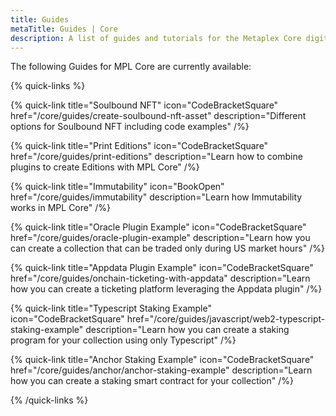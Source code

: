 ```yaml
---
title: Guides
metaTitle: Guides | Core
description: A list of guides and tutorials for the Metaplex Core digital asset standard on the Solana blockchain.
---
```


The following Guides for MPL Core are currently available:

{% quick-links %}

{% quick-link title="Soulbound NFT" icon="CodeBracketSquare" href="/core/guides/create-soulbound-nft-asset" description="Different options for Soulbound NFT including code examples" /%}

{% quick-link title="Print Editions" icon="CodeBracketSquare" href="/core/guides/print-editions" description="Learn how to combine plugins to create Editions with MPL Core" /%}

{% quick-link title="Immutability" icon="BookOpen" href="/core/guides/immutability" description="Learn how Immutability works in MPL Core" /%}

{% quick-link title="Oracle Plugin Example" icon="CodeBracketSquare" href="/core/guides/oracle-plugin-example" description="Learn how you can create a collection that can be traded only during US market hours" /%}

{% quick-link title="Appdata Plugin Example" icon="CodeBracketSquare" href="/core/guides/onchain-ticketing-with-appdata" description="Learn how you can create a ticketing platform leveraging the Appdata plugin" /%}

{% quick-link title="Typescript Staking Example" icon="CodeBracketSquare" href="/core/guides/javascript/web2-typescript-staking-example" description="Learn how you can create a staking program for your collection using only Typescript" /%}

{% quick-link title="Anchor Staking Example" icon="CodeBracketSquare" href="/core/guides/anchor/anchor-staking-example" description="Learn how you can create a staking smart contract for your collection" /%}

{% /quick-links %}